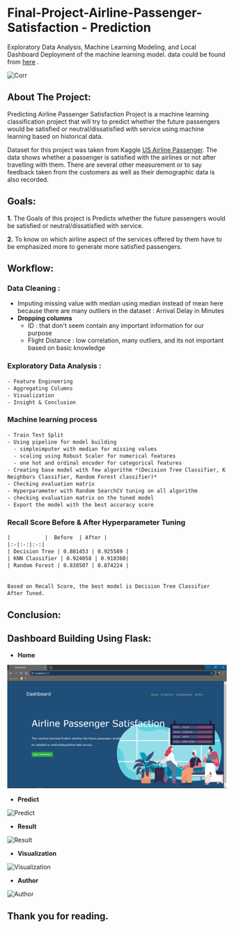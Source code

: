# **Final-Project-Airline-Passenger-Satisfaction - Prediction**
Exploratory Data Analysis, Machine Learning Modeling, and Local Dashboard Deployment of the machine learning model. data could be found from [here](https://www.kaggle.com/johndddddd/customer-satisfaction) .

![Corr](/Images/Corr.png)

## **About The Project:** 

Predicting Airline Passenger Satisfaction Project is a machine learning classification project that will try to predict whether the future passengers would be satisfied or neutral/dissatisfied with service using machine learning based on historical data.

Dataset for this project was taken from Kaggle [US Airline Passenger](https://www.kaggle.com/johndddddd/customer-satisfaction). The data shows whether a passenger is satisfied with the airlines or not after travelling with them. There are several other measurement or to say feedback taken from the customers as well as their demographic data is also recorded.


## **Goals:**

**1.** The Goals of this project is Predicts whether the future passengers would be satisfied or neutral/dissatisfied with service. 

**2.** To know on which airline aspect of the services offered by them have to be emphasized more to generate more satisfied passengers.


## **Workflow:**

### **Data Cleaning :** 
  - Imputing missing value with median using median instead of mean here because there are many outliers in the dataset : Arrival Delay in Minutes
  - **Dropping columns** 
    - ID : that don't seem contain any important information for our purpose
    - Flight Distance :  low correlation, many outliers, and its not important based on basic knowledge
      
 ### **Exploratory Data Analysis :** 
    - Feature Engineering 
    - Aggregating Columns
    - Visualization
    - Insight & Conclusion
  
 ### **Machine learning process**
    - Train Test Split
    - Using pipeline for model building 
      - simpleimputer with median for missing values
      - scaling using Robust Scaler for numerical features
      - one hot and ordinal encoder for categorical features
    - Creating base model with few algorithm *(Decision Tree Classifier, K Neighbors Classifier, Random Forest classifier)*
    - Checking evaluation matrix
    - Hyperparameter with Random SearchCV tuning on all algorithm
    - checking evaluation matrix on the tuned model
    - Export the model with the best accuracy score

 ### **Recall Score Before & After Hyperparameter Tuning**

    |           |  Before  | After |
    |:-|:-:|:-:|
    | Decision Tree | 0.881453 | 0.925589 |
    | KNN Classifier | 0.924058 | 0.918360|
    | Random Forest | 0.838507 | 0.874224 |
    

    Based on Recall Score, the best model is Decision Tree Classifier After Tuned.

## **Conclusion:**


## **Dashboard Building Using Flask:**

- **Home**

![Home](/Dashboard/resultdash/1_dashboard.png)

- **Predict**

![Predict](/Images/Dataset.png)

- **Result**

![Result](/Images/Visualization.png)

- **Visualization**

![Visualization](/Images/Prediction.png)

- **Author**

![Author](/Images/Result.png)

## **Thank you for reading.**



